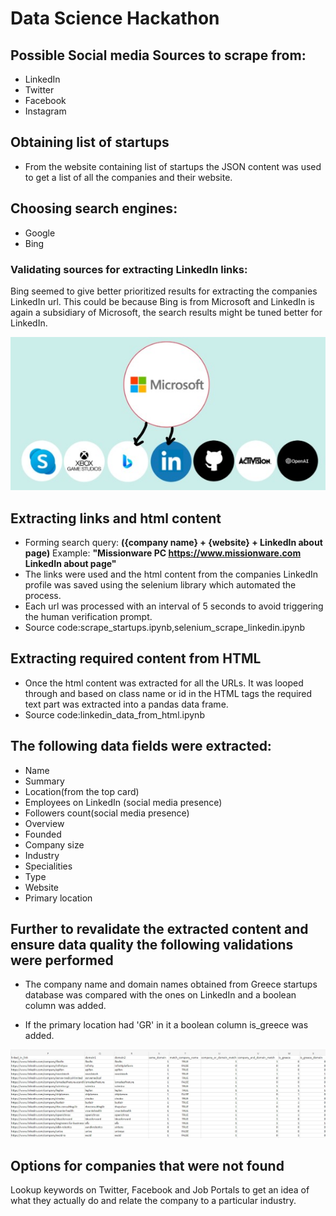 # Data Science Hackathon
## Possible Social media Sources to scrape from:
* LinkedIn
* Twitter
* Facebook
* Instagram
## Obtaining list of startups
* From the website containing list of startups the JSON content was used to get a list of all the companies and their website.

## Choosing search engines:
* Google
* Bing

### Validating sources for extracting LinkedIn links:
Bing seemed to give better prioritized results for extracting the companies LinkedIn url. This could be because Bing is from Microsoft and LinkedIn is again a  subsidiary of Microsoft, the search results might be tuned better for LinkedIn.

<p align="center">
  <img src="https://github.com/paul2596/Data-Science-Hackathon/blob/main/img/linkedIn_bing_microsoft.jpg" width="650" alt="alt text">
</p>

## Extracting links and html content
* Forming search query: **({company name} + {website} + LinkedIn about page)**
  Example: **"Missionware PC https://www.missionware.com LinkedIn about page"**  
* The links were used and the html content from the companies LinkedIn profile was saved using the selenium library which automated the process.
* Each url was processed with an interval of 5 seconds to avoid triggering the human verification prompt.
* Source code:scrape_startups.ipynb,selenium_scrape_linkedin.ipynb

## Extracting required content from HTML 
* Once the html content was extracted for all the URLs. It was looped through and based on class name or id in the HTML tags the required text part was extracted into a pandas data frame.
* Source code:linkedin_data_from_html.ipynb
## The following data fields were extracted:
* Name
* Summary
* Location(from the top card)
* Employees on LinkedIn (social media presence)
* Followers count(social media presence)
* Overview 
* Founded
* Company size
* Industry
* Specialities
* Type
* Website
* Primary location


## Further to revalidate the extracted content and ensure data quality the following validations were performed

* The company name and domain names obtained from Greece startups database was compared with the ones on LinkedIn and a boolean column was added.

* If the primary location had 'GR' in it a boolean column is_greece was added.

<p align="center">
  <img src="https://github.com/paul2596/Data-Science-Hackathon/blob/main/img/linkedInValidation.jpg" width="950" alt="alt text">
</p>

## Options for companies that were not found
Lookup keywords on Twitter, Facebook and Job Portals to get an idea of what they actually do and relate the company to a particular industry.

